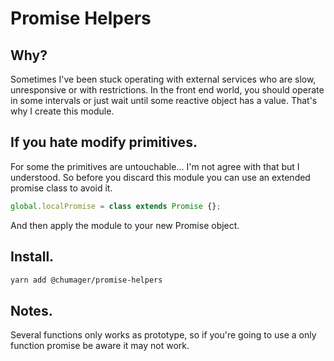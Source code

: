 # Promise Helpers
## Why?
Sometimes I've been stuck operating with external services who are slow, unresponsive or with restrictions.
In the front end world, you should operate in some intervals or just wait until some reactive object has a value.
That's why I create this module.
## If you hate modify primitives.
For some the primitives are untouchable... I'm not agree with that but I understood. So before you discard this module you can use an extended promise class to avoid it.
```js
global.localPromise = class extends Promise {};
```
And then apply the module to your new Promise object.
## Install.
```sh
yarn add @chumager/promise-helpers
```
## Notes.
Several functions only works as prototype, so if you're going to use a only function promise be aware it may not work.

